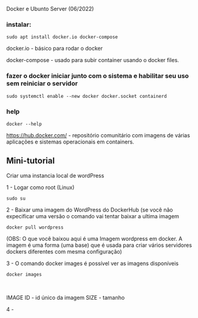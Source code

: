 Docker e Ubunto Server (06/2022)

### instalar:

```
sudo apt install docker.io docker-compose
```

docker.io - básico para rodar o docker

docker-compose - usado para subir container usando o docker files.



### fazer o docker iniciar junto com o sistema e habilitar seu uso sem reiniciar o servidor

```
sudo systemctl enable --new docker docker.socket containerd
```
### help

```
docker --help
```

https://hub.docker.com/ - repositório comunitário com imagens de várias aplicações e sistemas operacionais em containers.


## Mini-tutorial

Criar uma instancia local de wordPress

1 - Logar como root (Linux)
```
sudo su
```
2 - Baixar uma imagem do WordPress do DockerHub (se você não expecificar uma versão o comando vai tentar baixar a ultima imagem
```
docker pull wordpress
```
(OBS: O que você baixou aqui é uma Imagem wordpress em docker. A imagem é uma forma (uma base) que é usada para criar vários servidores dockers diferentes com mesma configuração)

3 - O comando docker images é possível ver as imagens disponíveis
```
docker images
```
<img src="">
<img src="">

IMAGE ID - id único da imagem
SIZE - tamanho

4 -
